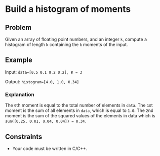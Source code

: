 # Build a histogram of moments

## Problem

Given an array of floating point numbers, and an integer ``k``, compute a
histogram of length ``k`` containing the ``k`` moments of the input.





## Example

Input: ``data=[0.5 0.1 0.2 0.2], K = 3``

Output: ``histogram=[4.0, 1.0, 0.34]``
 

### Explanation 

The ``0``th moment is equal to the total number of elements in ``data``. The
``1``st moment is the sum of all elements in ``data``, which is equal to
``1.0``. The ``2``nd moment is the sum of the squared values of the elements in
data which is ``sum([0.25, 0.01, 0.04, 0.04]) = 0.34``.




## Constraints

* Your code must be written in C/C++.


